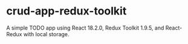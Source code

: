 # crud-app-redux-toolkit
A simple TODO app using React 18.2.0, Redux Toolkit 1.9.5, and React-Redux with local storage.
